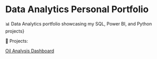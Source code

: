 # Data Analytics Personal Portfolio
📊 Data Analytics portfolio showcasing my SQL, Power BI, and Python projects}

🚀 Projects:

[Oil Analysis Dashboard](https://github.com/facuj95/data-portfolio/releases/tag/Oil_Analysis_Dashboard)


